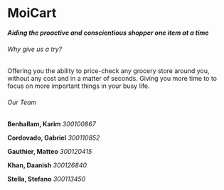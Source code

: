 # MoiCart

**_Aiding the proactive and conscientious shopper one item at a time_**

###### Why give us a try?

Offering you the ability to price-check any grocery store around you,
without any cost and in a matter of seconds. Giving you more time to
to focus on more important things in your busy life.

###### Our Team

**Benhallam, Karim**
_300100867_

**Cordovado, Gabriel**
_300110852_

**Gauthier, Matteo**
_300120415_

**Khan, Daanish**
_300126840_

**Stella, Stefano**
_300113450_
